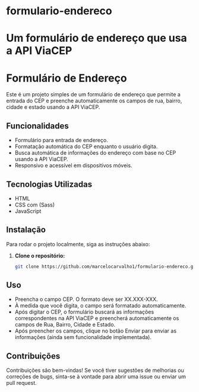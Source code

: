 # formulario-endereco
Um formulário de endereço que usa a API ViaCEP
=======
# Formulário de Endereço

Este é um projeto simples de um formulário de endereço que permite a entrada do CEP e preenche automaticamente os campos de rua, bairro, cidade e estado usando a API ViaCEP.


## Funcionalidades

- Formulário para entrada de endereço.
- Formatação automática do CEP enquanto o usuário digita.
- Busca automática de informações do endereço com base no CEP usando a API ViaCEP.
- Responsivo e acessível em dispositivos móveis.


## Tecnologias Utilizadas

- HTML
- CSS com (Sass)
- JavaScript


## Instalação

Para rodar o projeto localmente, siga as instruções abaixo:

1. **Clone o repositório:**
   ```bash
   git clone https://github.com/marcelocarvalho1/formulario-endereco.git


## Uso

- Preencha o campo CEP. O formato deve ser XX.XXX-XXX.
- À medida que você digita, o campo será formatado automaticamente.
-  Após digitar o CEP, o formulário buscará as informações correspondentes na API ViaCEP e preencherá automaticamente os campos de Rua, Bairro, Cidade e Estado.
- Após preencher os campos, clique no botão Enviar para enviar as informações (ainda sem funcionalidade implementada).


## Contribuições

Contribuições são bem-vindas! Se você tiver sugestões de melhorias ou correções de bugs, sinta-se à vontade para abrir uma issue ou enviar um pull request.

